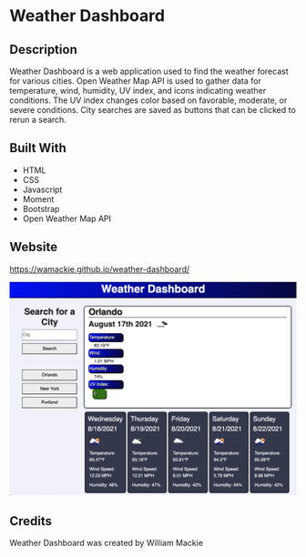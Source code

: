 # Weather Dashboard

## Description
Weather Dashboard is a web application used to find the weather forecast for various cities. Open Weather Map API is used to gather data for temperature, wind, humidity, UV index, and icons indicating weather conditions. The UV index changes color based on favorable, moderate, or severe conditions. City searches are saved as buttons that can be clicked to rerun a search.

## Built With
* HTML
* CSS
* Javascript
* Moment
* Bootstrap
* Open Weather Map API

## Website
https://wamackie.github.io/weather-dashboard/

![screenshot](assets/images/weather.png)

## Credits
Weather Dashboard was created by William Mackie
